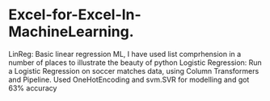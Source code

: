 # Excel-for-Excel-In-MachineLearning.
LinReg: Basic linear regression ML, I have used list comprhension in a number of places to illustrate the beauty of python
Logistic Regression: Run a Logistic Regression on soccer matches data, using Column Transformers and Pipeline. Used OneHotEncoding and svm.SVR for modelling and got 63% accuracy

